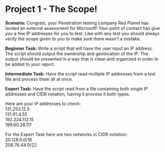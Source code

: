 # Project 1 - The Scope!

**Scenario:** Congrats, your Penetration testing company Red Planet has landed an external assessment for Microsoft! Your point of contact has give you a few IP addresses for you to test. Like with any test you should always verify the scope given to you to make sure there wasn't a mistake.

**Beginner Task:** Write a script that will have the user input an IP address. The script should output the ownership and geolocation of the IP. The output should be presented in a way that is clean and organized in order to be added to your report.

**Intermediate Task:** Have the script read multiple IP addresses from a text file and process them all at once.

**Expert Task:** Have the script read from a file containing both single IP addresses and CIDR notation, having it process it both types.

Here are your IP addresses to check:\
131.253.12.5\
131.91.4.55\
192.224.113.15\
199.60.28.111

For the Expert Task here are two networks in CIDR notation:\
20.128.0.0/16\
208.76.44.0/22

